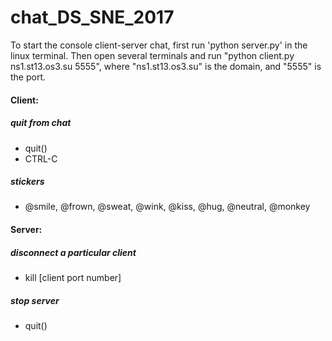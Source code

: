 # chat_DS_SNE_2017
To start the console client-server chat, first run 'python server.py' in the linux terminal. 
Then open several terminals and run "python client.py ns1.st13.os3.su 5555", where "ns1.st13.os3.su" is the domain, 
and "5555" is the port.

#### Client:
##### quit from chat
* quit() 
* CTRL-C
##### stickers
* @smile, @frown, @sweat, @wink, @kiss, @hug, @neutral, @monkey


#### Server:
#####  disconnect a particular client
* kill [client port number]
#####  stop server
* quit()
